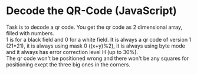 # Decode the QR-Code (JavaScript)

Task is to decode a qr code. You get the qr code as 2 dimensional array, filled with numbers. <br /> 1 is for a black field and 0 for a white field. It is always a qr code of version 1 (21*21), it is always using mask 0 ((x+y)%2), it is always using byte mode and it always has error correction level H (up to 30%). <br /> The qr code won't be positioned wrong and there won't be any squares for positioning exept the three big ones in the corners.